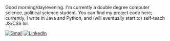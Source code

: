 Good morning/day/evening. I'm currently a double degree computer science, political science student. You can find my project code here; currently, I write in Java and Python, and (will eventually start to) self-teach JS/CSS lol.

[![Gmail](https://img.shields.io/badge/Gmail-D14836?style=for-the-badge&logo=gmail&logoColor=white)](mailto:billyphantruong@gmail.com)
[![LinkedIn](https://img.shields.io/badge/Gmail-D14836?style=for-the-badge&logo=linkedin&logoColor=white)](https://www.linkedin.com/in/khoi-phan-028a09255/)